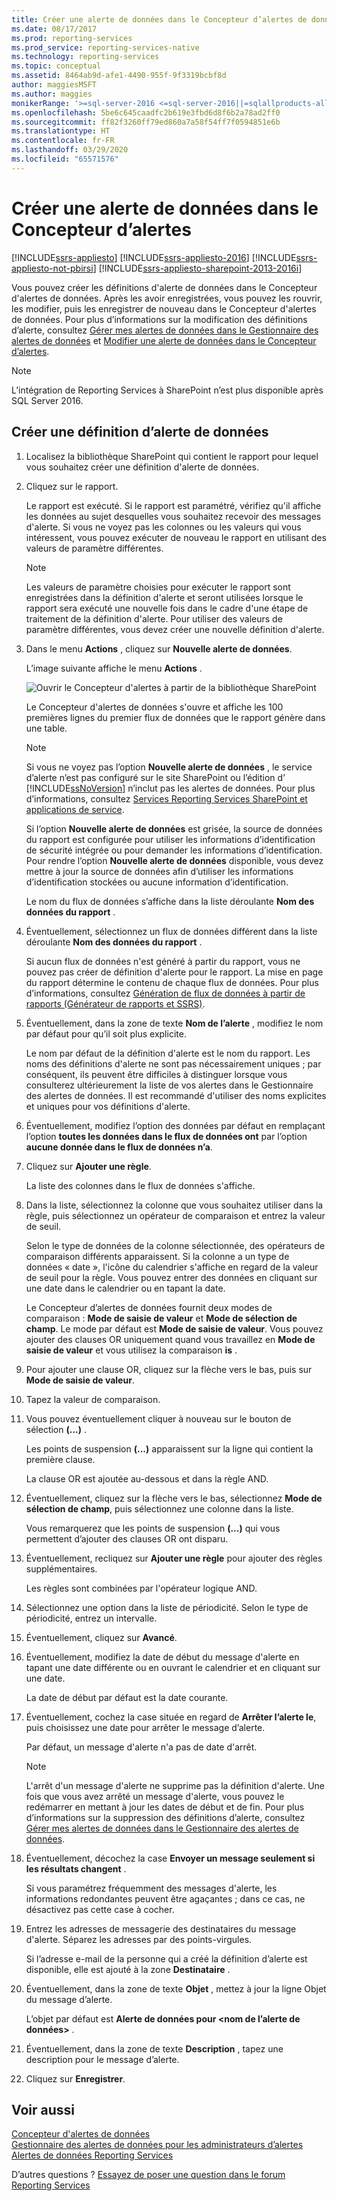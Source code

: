 ```yaml
---
title: Créer une alerte de données dans le Concepteur d’alertes de données | Microsoft Docs
ms.date: 08/17/2017
ms.prod: reporting-services
ms.prod_service: reporting-services-native
ms.technology: reporting-services
ms.topic: conceptual
ms.assetid: 8464ab9d-afe1-4490-955f-9f3319bcbf8d
author: maggiesMSFT
ms.author: maggies
monikerRange: '>=sql-server-2016 <=sql-server-2016||=sqlallproducts-allversions'
ms.openlocfilehash: 5be6c645caadfc2b619e3fbd6d8f6b2a78ad2ff0
ms.sourcegitcommit: ff82f3260ff79ed860a7a58f54ff7f0594851e6b
ms.translationtype: HT
ms.contentlocale: fr-FR
ms.lasthandoff: 03/29/2020
ms.locfileid: "65571576"
---
```

# <a name="create-a-data-alert-in-data-alert-designer"></a>Créer une alerte de données dans le Concepteur d’alertes

[!INCLUDE[ssrs-appliesto](../includes/ssrs-appliesto.md)] [!INCLUDE[ssrs-appliesto-2016](../includes/ssrs-appliesto-2016.md)] [!INCLUDE[ssrs-appliesto-not-pbirsi](../includes/ssrs-appliesto-not-pbirs.md)] [!INCLUDE[ssrs-appliesto-sharepoint-2013-2016i](../includes/ssrs-appliesto-sharepoint-2013-2016.md)]

Vous pouvez créer les définitions d'alerte de données dans le Concepteur d'alertes de données. Après les avoir enregistrées, vous pouvez les rouvrir, les modifier, puis les enregistrer de nouveau dans le Concepteur d'alertes de données. Pour plus d’informations sur la modification des définitions d’alerte, consultez [Gérer mes alertes de données dans le Gestionnaire des alertes de données](../reporting-services/manage-my-data-alerts-in-data-alert-manager.md) et [Modifier une alerte de données dans le Concepteur d’alertes](../reporting-services/edit-a-data-alert-in-alert-designer.md).

> [!NOTE]
> L’intégration de Reporting Services à SharePoint n’est plus disponible après SQL Server 2016.

## <a name="create-a-data-alert-definition"></a>Créer une définition d’alerte de données
 
1.  Localisez la bibliothèque SharePoint qui contient le rapport pour lequel vous souhaitez créer une définition d'alerte de données.  
  
2.  Cliquez sur le rapport.  
  
     Le rapport est exécuté. Si le rapport est paramétré, vérifiez qu'il affiche les données au sujet desquelles vous souhaitez recevoir des messages d'alerte. Si vous ne voyez pas les colonnes ou les valeurs qui vous intéressent, vous pouvez exécuter de nouveau le rapport en utilisant des valeurs de paramètre différentes.  
  
    > [!NOTE]  
    >  Les valeurs de paramètre choisies pour exécuter le rapport sont enregistrées dans la définition d'alerte et seront utilisées lorsque le rapport sera exécuté une nouvelle fois dans le cadre d'une étape de traitement de la définition d'alerte. Pour utiliser des valeurs de paramètre différentes, vous devez créer une nouvelle définition d'alerte.  
  
3.  Dans le menu **Actions** , cliquez sur **Nouvelle alerte de données**.  
  
     L’image suivante affiche le menu **Actions** .  
  
     ![Ouvrir le Concepteur d'alertes à partir de la bibliothèque SharePoint](../reporting-services/media/rs-openalertdesigneriw.gif "Ouvrir le Concepteur d'alertes à partir de la bibliothèque SharePoint")  
  
     Le Concepteur d'alertes de données s'ouvre et affiche les 100 premières lignes du premier flux de données que le rapport génère dans une table.  
  
    > [!NOTE]  
    >  Si vous ne voyez pas l’option **Nouvelle alerte de données** , le service d’alerte n’est pas configuré sur le site SharePoint ou l’édition d’ [!INCLUDE[ssNoVersion](../includes/ssnoversion-md.md)] n’inclut pas les alertes de données. Pour plus d’informations, consultez [Services Reporting Services SharePoint et applications de service](../reporting-services/report-server-sharepoint/reporting-services-sharepoint-service-and-service-applications.md).  
    >   
    >  Si l’option **Nouvelle alerte de données** est grisée, la source de données du rapport est configurée pour utiliser les informations d’identification de sécurité intégrée ou pour demander les informations d’identification. Pour rendre l’option **Nouvelle alerte de données** disponible, vous devez mettre à jour la source de données afin d’utiliser les informations d’identification stockées ou aucune information d’identification.  
  
     Le nom du flux de données s’affiche dans la liste déroulante **Nom des données du rapport** .  
  
4.  Éventuellement, sélectionnez un flux de données différent dans la liste déroulante **Nom des données du rapport** .  
  
     Si aucun flux de données n'est généré à partir du rapport, vous ne pouvez pas créer de définition d'alerte pour le rapport. La mise en page du rapport détermine le contenu de chaque flux de données. Pour plus d’informations, consultez [Génération de flux de données à partir de rapports &#40;Générateur de rapports et SSRS&#41;](../reporting-services/report-builder/generating-data-feeds-from-reports-report-builder-and-ssrs.md).  
  
5.  Éventuellement, dans la zone de texte **Nom de l’alerte** , modifiez le nom par défaut pour qu’il soit plus explicite.  
  
     Le nom par défaut de la définition d'alerte est le nom du rapport. Les noms des définitions d'alerte ne sont pas nécessairement uniques ; par conséquent, ils peuvent être difficiles à distinguer lorsque vous consulterez ultérieurement la liste de vos alertes dans le Gestionnaire des alertes de données. Il est recommandé d'utiliser des noms explicites et uniques pour vos définitions d'alerte.  
  
6.  Éventuellement, modifiez l’option des données par défaut en remplaçant l’option **toutes les données dans le flux de données ont** par l’option **aucune donnée dans le flux de données n’a**.  
  
7.  Cliquez sur **Ajouter une règle**.  
  
     La liste des colonnes dans le flux de données s'affiche.  
  
8.  Dans la liste, sélectionnez la colonne que vous souhaitez utiliser dans la règle, puis sélectionnez un opérateur de comparaison et entrez la valeur de seuil.  
  
     Selon le type de données de la colonne sélectionnée, des opérateurs de comparaison différents apparaissent. Si la colonne a un type de données « date », l'icône du calendrier s'affiche en regard de la valeur de seuil pour la règle. Vous pouvez entrer des données en cliquant sur une date dans le calendrier ou en tapant la date.  
  
     Le Concepteur d’alertes de données fournit deux modes de comparaison : **Mode de saisie de valeur** et **Mode de sélection de champ**. Le mode par défaut est **Mode de saisie de valeur**. Vous pouvez ajouter des clauses OR uniquement quand vous travaillez en **Mode de saisie de valeur** et vous utilisez la comparaison **is** .  
  
9. Pour ajouter une clause OR, cliquez sur la flèche vers le bas, puis sur **Mode de saisie de valeur**.  
  
10. Tapez la valeur de comparaison.  
  
11. Vous pouvez éventuellement cliquer à nouveau sur le bouton de sélection **(...)** .  
  
     Les points de suspension **(...)** apparaissent sur la ligne qui contient la première clause.  
  
     La clause OR est ajoutée au-dessous et dans la règle AND.  
  
12. Éventuellement, cliquez sur la flèche vers le bas, sélectionnez **Mode de sélection de champ**, puis sélectionnez une colonne dans la liste.  
  
     Vous remarquerez que les points de suspension **(...)** qui vous permettent d’ajouter des clauses OR ont disparu.  
  
13. Éventuellement, recliquez sur **Ajouter une règle** pour ajouter des règles supplémentaires.  
  
     Les règles sont combinées par l'opérateur logique AND.  
  
14. Sélectionnez une option dans la liste de périodicité. Selon le type de périodicité, entrez un intervalle.  
  
15. Éventuellement, cliquez sur **Avancé**.  
  
16. Éventuellement, modifiez la date de début du message d'alerte en tapant une date différente ou en ouvrant le calendrier et en cliquant sur une date.  
  
     La date de début par défaut est la date courante.  
  
17. Éventuellement, cochez la case située en regard de **Arrêter l’alerte le**, puis choisissez une date pour arrêter le message d’alerte.  
  
     Par défaut, un message d'alerte n'a pas de date d'arrêt.  
  
    > [!NOTE]  
    >  L'arrêt d'un message d'alerte ne supprime pas la définition d'alerte. Une fois que vous avez arrêté un message d'alerte, vous pouvez le redémarrer en mettant à jour les dates de début et de fin. Pour plus d’informations sur la suppression des définitions d’alerte, consultez [Gérer mes alertes de données dans le Gestionnaire des alertes de données](../reporting-services/manage-my-data-alerts-in-data-alert-manager.md).  
  
18. Éventuellement, décochez la case **Envoyer un message seulement si les résultats changent** .  
  
     Si vous paramétrez fréquemment des messages d'alerte, les informations redondantes peuvent être agaçantes ; dans ce cas, ne désactivez pas cette case à cocher.  
  
19. Entrez les adresses de messagerie des destinataires du message d'alerte. Séparez les adresses par des points-virgules.  
  
     Si l’adresse e-mail de la personne qui a créé la définition d’alerte est disponible, elle est ajouté à la zone **Destinataire** .  
  
20. Éventuellement, dans la zone de texte **Objet** , mettez à jour la ligne Objet du message d’alerte.  
  
     L’objet par défaut est **Alerte de données pour \<nom de l’alerte de données>** .  
  
21. Éventuellement, dans la zone de texte **Description** , tapez une description pour le message d’alerte.  
  
22. Cliquez sur **Enregistrer**.  

## <a name="see-also"></a>Voir aussi

[Concepteur d'alertes de données](../reporting-services/data-alert-designer.md)   
[Gestionnaire des alertes de données pour les administrateurs d’alertes](../reporting-services/data-alert-manager-for-alerting-administrators.md)   
[Alertes de données Reporting Services](../reporting-services/reporting-services-data-alerts.md)  

D’autres questions ? [Essayez de poser une question dans le forum Reporting Services](https://go.microsoft.com/fwlink/?LinkId=620231)
